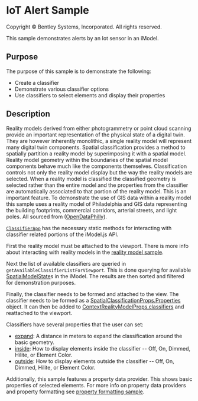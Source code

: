 # IoT Alert Sample

Copyright © Bentley Systems, Incorporated. All rights reserved.

This sample demonstrates alerts by an Iot sensor in an iModel.

## Purpose

The purpose of this sample is to demonstrate the following:

- Create a classifier
- Demonstrate various classifier options
- Use classifiers to select elements and display their properties

## Description

Reality models derived from either photogrammetry or point cloud scanning provide an important representation of the physical state of a digital twin. They are however inherently monolithic, a single reality model will represent many digital twin components. Spatial classification provides a method to spatially partition a reality model by superimposing it with a spatial model. Reality model geometry within the boundaries of the spatial model components behave much like the components themselves.
Classification controls not only the reality model display but the way the reality models are selected. When a reality model is classified the classified geometry is selected rather than the entire model and the properties from the classifier are automatically associated to that portion of the reality model. This is an important feature. To demonstrate the use of GIS data within a reality model this sample uses a reality model of Philadelphia and GIS data representing the building footprints, commercial corridors, arterial streets, and light poles. All sourced from ([OpenDataPhilly](https://www.opendataphilly.org/dataset/)).

[`ClassifierApp`](./ClassifierApp.tsx) has the necessary static methods for interacting with classifier related portions of the iModel.js API.

First the reality model must be attached to the viewport. There is more info about interacting with reality models in the [reality model sample](../reality-data-sample/readme.md).

Next the list of available classifiers are queried in `getAvailableClassifierListForViewport`. This is done querying for available [SpatialModelState](https://www.itwinjs.org/reference/imodeljs-frontend/modelstate/spatialmodelstate/)s in the iModel. The results are then sorted and filtered for demonstration purposes.

Finally, the classifier needs to be formed and attached to the view. The classifier needs to be formed as a [SpatialClassificationProps.Properties](https://www.itwinjs.org/reference/imodeljs-common/displaystyles/spatialclassificationprops/spatialclassificationprops.properties) object. It can then be added to [ContextRealityModelProps.classifiers](https://www.itwinjs.org/reference/imodeljs-common/displaystyles/contextrealitymodelprops/#classifiers) and reattached to the viewport.

Classifiers have several properties that the user can set:

- [expand](https://www.itwinjs.org/reference/imodeljs-common/displaystyles/spatialclassificationprops/spatialclassificationprops.classifier/expand/): A distance in meters to expand the classification around the basic geometry.
- [inside](https://www.itwinjs.org/reference/imodeljs-common/displaystyles/spatialclassificationprops/spatialclassificationprops.flagsprops/#inside): How to display elements inside the classifier -- Off, On, Dimmed, Hilite, or Element Color.
- [outside](https://www.itwinjs.org/reference/imodeljs-common/displaystyles/spatialclassificationprops/spatialclassificationprops.flagsprops/#outside): How to display elements outside the classifier -- Off, On, Dimmed, Hilite, or Element Color.

Additionally, this sample features a property data provider. This shows basic properties of selected elements. For more info on property data providers and property formatting see [property formatting sample](../property-formatting-sample/readme.md).
